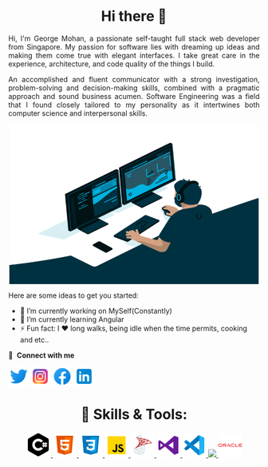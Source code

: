 ### <h1 align="center"> Hi there 👋</h1>

<p align="justify">Hi, I'm George Mohan, a passionate self-taught full stack web developer from Singapore. My passion for software lies with dreaming up ideas and making them come true with elegant interfaces. I take great care in the experience, architecture, and code quality of the things I build.</p>

<p align="justify">An accomplished and fluent communicator with a strong investigation, problem-solving and decision-making skills, combined with a pragmatic approach and sound business acumen. Software Engineering was a field that I found closely tailored to my personality as it intertwines both computer science and interpersonal skills.</p>

<p align="center"><img align="center" alt="GIF" src="https://github.com/mohanbastian/mohanbastian/blob/main/Assets/image_processing20210918-17862-nvbxxl.gif" width="500" height="320" /></p>

Here are some ideas to get you started:
- 🔭 I’m currently working on MySelf(Constantly)
- 🌱 I’m currently learning Angular
- ⚡ Fun fact: I ❤️ long walks, being idle when the time permits, cooking and etc..

🔗 &nbsp;**Connect with me**
<p align="left">
<a href="https://twitter.com/gmbastiampillai" target="blank"><img align="center" src="https://github.com/mohanbastian/mohanbastian/blob/main/Assets/twitter-48.png" alt="George Mohan Bastiampillai" height="40" width="40" /></a>
<a href="https://www.instagram.com/gmbastiampillai/" target="blank"><img align="center" src="https://github.com/mohanbastian/mohanbastian/blob/main/Assets/instagram-48.png" alt="George Mohan Bastiampillai" height="40" width="40" /></a>
<a href="https://www.facebook.com/mohan.bastian" target="blank"><img align="center" src="https://github.com/mohanbastian/mohanbastian/blob/main/Assets/facebook-48.png" alt="George Mohan Bastiampillai" height="40" width="40" /></a>  
  <a href="https://www.linkedin.com/in/mohanbastiampillai/" target="blank"><img align="center" src="https://github.com/mohanbastian/mohanbastian/blob/main/Assets/linkedin-48.png" alt="George Mohan Bastiampillai" height="40" width="40" /></a>  
  
  <h1 align="center"> 🔧 Skills & Tools: </h1>
  
  <p align="center">
  <a href="https://docs.microsoft.com/en-us/dotnet/csharp/">
    <img src="https://github.com/mohanbastian/mohanbastian/blob/main/Assets/c-sharp-logo-50.png">
  </a>
  <a href="https://html.com/">
    <img src="https://github.com/mohanbastian/mohanbastian/blob/main/Assets/icons8-html-5-48.png">
  </a>
  <a href="https://www.w3schools.com/css/">
    <img src="https://github.com/mohanbastian/mohanbastian/blob/main/Assets/icons8-css3-48.png">
  </a>
  <a href="https://www.javascript.com/">
    <img src="https://github.com/mohanbastian/mohanbastian/blob/main/Assets/icons8-javascript-48.png">
  </a>
  <a href="https://www.microsoft.com/en-us/sql-server">
    <img src="https://github.com/mohanbastian/mohanbastian/blob/main/Assets/icons8-microsoft-sql-server-48.png">
  </a>
  <a href="https://visualstudio.microsoft.com/">
    <img src="https://github.com/mohanbastian/mohanbastian/blob/main/Assets/icons8-visual-studio-48.png">
  </a>
  <a href="https://code.visualstudio.com/">
    <img src="https://github.com/mohanbastian/mohanbastian/blob/main/Assets/visual-studio-code-2019-48.png">
  </a>
  <a href="https://www.json.org/json-en.html">
    <img src="https://img.shields.io/badge/JSON-000000?style=for-the-badge&logo=JSON&logoColor=white">
  </a>
  <a href="https://www.oracle.com/sg/index.html">
    <img src="https://github.com/mohanbastian/mohanbastian/blob/main/Assets/icons8-oracle-logo-48.png">
  </a>
  
</p>
<!--
**mohanbastian/mohanbastian** is a ✨ _special_ ✨ repository because its `README.md` (this file) appears on your GitHub profile.
-->
